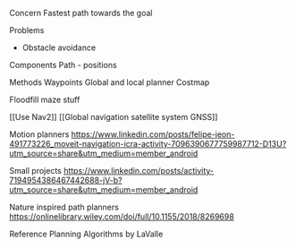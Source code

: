 Concern
Fastest path towards the goal

Problems
* Obstacle avoidance

Components
Path - positions

Methods
Waypoints
Global and local planner
Costmap

Floodfill maze stuff

[[Use Nav2]]
[[Global navigation satellite system GNSS]]

Motion planners
https://www.linkedin.com/posts/felipe-jeon-491773226_moveit-navigation-icra-activity-7096390677759987712-D13U?utm_source=share&utm_medium=member_android

Small projects
https://www.linkedin.com/posts/activity-7194954386467442688-jV-b?utm_source=share&utm_medium=member_android

Nature inspired path planners
https://onlinelibrary.wiley.com/doi/full/10.1155/2018/8269698

Reference
Planning Algorithms by LaValle